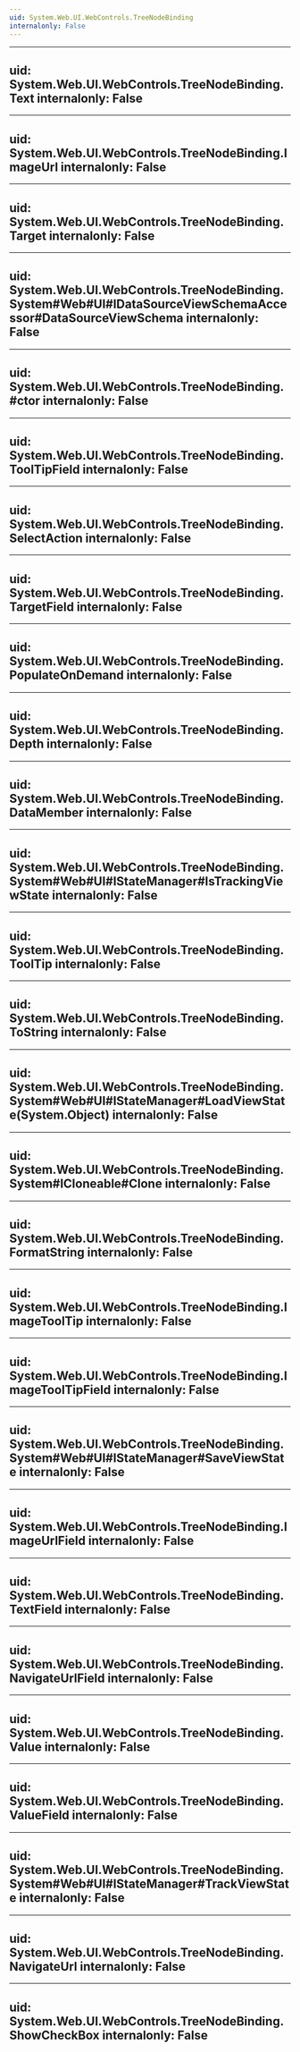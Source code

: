 ```yaml
---
uid: System.Web.UI.WebControls.TreeNodeBinding
internalonly: False
---
```


---
uid: System.Web.UI.WebControls.TreeNodeBinding.Text
internalonly: False
---

---
uid: System.Web.UI.WebControls.TreeNodeBinding.ImageUrl
internalonly: False
---

---
uid: System.Web.UI.WebControls.TreeNodeBinding.Target
internalonly: False
---

---
uid: System.Web.UI.WebControls.TreeNodeBinding.System#Web#UI#IDataSourceViewSchemaAccessor#DataSourceViewSchema
internalonly: False
---

---
uid: System.Web.UI.WebControls.TreeNodeBinding.#ctor
internalonly: False
---

---
uid: System.Web.UI.WebControls.TreeNodeBinding.ToolTipField
internalonly: False
---

---
uid: System.Web.UI.WebControls.TreeNodeBinding.SelectAction
internalonly: False
---

---
uid: System.Web.UI.WebControls.TreeNodeBinding.TargetField
internalonly: False
---

---
uid: System.Web.UI.WebControls.TreeNodeBinding.PopulateOnDemand
internalonly: False
---

---
uid: System.Web.UI.WebControls.TreeNodeBinding.Depth
internalonly: False
---

---
uid: System.Web.UI.WebControls.TreeNodeBinding.DataMember
internalonly: False
---

---
uid: System.Web.UI.WebControls.TreeNodeBinding.System#Web#UI#IStateManager#IsTrackingViewState
internalonly: False
---

---
uid: System.Web.UI.WebControls.TreeNodeBinding.ToolTip
internalonly: False
---

---
uid: System.Web.UI.WebControls.TreeNodeBinding.ToString
internalonly: False
---

---
uid: System.Web.UI.WebControls.TreeNodeBinding.System#Web#UI#IStateManager#LoadViewState(System.Object)
internalonly: False
---

---
uid: System.Web.UI.WebControls.TreeNodeBinding.System#ICloneable#Clone
internalonly: False
---

---
uid: System.Web.UI.WebControls.TreeNodeBinding.FormatString
internalonly: False
---

---
uid: System.Web.UI.WebControls.TreeNodeBinding.ImageToolTip
internalonly: False
---

---
uid: System.Web.UI.WebControls.TreeNodeBinding.ImageToolTipField
internalonly: False
---

---
uid: System.Web.UI.WebControls.TreeNodeBinding.System#Web#UI#IStateManager#SaveViewState
internalonly: False
---

---
uid: System.Web.UI.WebControls.TreeNodeBinding.ImageUrlField
internalonly: False
---

---
uid: System.Web.UI.WebControls.TreeNodeBinding.TextField
internalonly: False
---

---
uid: System.Web.UI.WebControls.TreeNodeBinding.NavigateUrlField
internalonly: False
---

---
uid: System.Web.UI.WebControls.TreeNodeBinding.Value
internalonly: False
---

---
uid: System.Web.UI.WebControls.TreeNodeBinding.ValueField
internalonly: False
---

---
uid: System.Web.UI.WebControls.TreeNodeBinding.System#Web#UI#IStateManager#TrackViewState
internalonly: False
---

---
uid: System.Web.UI.WebControls.TreeNodeBinding.NavigateUrl
internalonly: False
---

---
uid: System.Web.UI.WebControls.TreeNodeBinding.ShowCheckBox
internalonly: False
---
